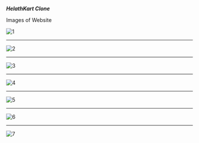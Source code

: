 ***HelathKart Clone***


Images of Website


![1](https://github.com/user-attachments/assets/f7d929de-90da-4603-86f5-049e2f7d3867)

*** ***

![2](https://github.com/user-attachments/assets/40655b96-5633-4cc3-8586-d8348186985a)

*** ***

![3](https://github.com/user-attachments/assets/8605ce83-8a6e-4189-8c42-a5b1d32572e8)

*** ***

![4](https://github.com/user-attachments/assets/11ac105c-5888-4a3d-90e8-a093542f53bb)

*** ***

![5](https://github.com/user-attachments/assets/6a186158-4738-4109-8bc0-8ef9291a2efd)

*** ***

![6](https://github.com/user-attachments/assets/1978fa44-e1e2-45c5-b320-fdfe886c641d)

*** ***

![7](https://github.com/user-attachments/assets/5a12f2eb-ea95-4e78-add8-e374ad5ebfb7)



